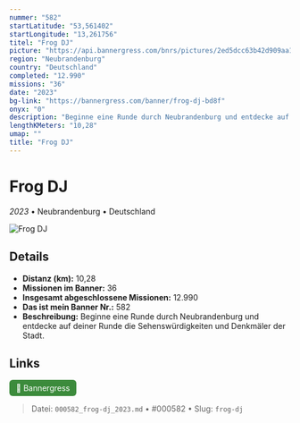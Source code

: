 ```yaml
---
nummer: "582"
startLatitude: "53,561402"
startLongitude: "13,261756"
titel: "Frog DJ"
picture: "https://api.bannergress.com/bnrs/pictures/2ed5dcc63b42d909aa14550d70fe0ea7"
region: "Neubrandenburg"
country: "Deutschland"
completed: "12.990"
missions: "36"
date: "2023"
bg-link: "https://bannergress.com/banner/frog-dj-bd8f"
onyx: "0"
description: "Beginne eine Runde durch Neubrandenburg und entdecke auf deiner Runde die Sehenswürdigkeiten und Denkmäler der Stadt."
lengthKMeters: "10,28"
umap: ""
title: "Frog DJ"
---
```

# Frog DJ

*2023* • Neubrandenburg • Deutschland

![Frog DJ](https://api.bannergress.com/bnrs/pictures/2ed5dcc63b42d909aa14550d70fe0ea7)

## Details
- **Distanz (km):** 10,28
- **Missionen im Banner:** 36
- **Insgesamt abgeschlossene Missionen:** 12.990
- **Das ist mein Banner Nr.:** 582
- **Beschreibung:** Beginne eine Runde durch Neubrandenburg und entdecke auf deiner Runde die Sehenswürdigkeiten und Denkmäler der Stadt.


## Links
<div style="margin-top: 0.5em;">
<a href="https://bannergress.com/banner/frog-dj-bd8f" target="_blank" style="display:inline-block;margin-right:8px;padding:6px 12px;background-color:#3c8b3c;color:white;text-decoration:none;border-radius:6px;">🔗 Bannergress</a>

</div>


> Datei: `000582_frog-dj_2023.md` • #000582 • Slug: `frog-dj`
